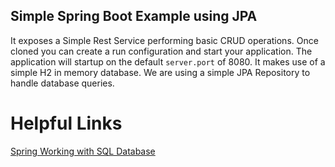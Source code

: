 ## Simple Spring Boot Example using JPA

It exposes a Simple Rest Service performing basic CRUD operations. Once cloned you can create a run configuration and 
start your application.  The application will startup on the default `server.port` of 8080.  It makes use of a simple H2
in memory database.  We are using a simple JPA Repository to handle database queries.

# Helpful Links
[Spring Working with SQL Database](https://docs.spring.io/spring-boot/docs/current/reference/html/boot-features-sql.html)
